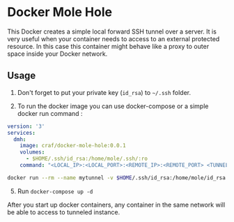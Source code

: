 # Docker Mole Hole

This Docker creates a simple local forward SSH tunnel over a server. It is very useful when your container needs to access to an external protected resource. In this case this container might behave like a proxy to outer space inside your Docker network.

## Usage

1. Don't forget to put your private key (`id_rsa`) to `~/.ssh` folder.

2. To run the docker image you can use docker-compose or a simple docker run command :

```yaml
version: '3'
services:
  dmh:
    image: craf/docker-mole-hole:0.0.1
    volumes:
      - $HOME/.ssh/id_rsa:/home/mole/.ssh/:ro
    command: "<LOCAL_IP>:<LOCAL_PORT>:<REMOTE_IP>:<REMOTE_PORT> <TUNNEL_HOST> -p <CUSTOM_TUNNEL_PORT>"
```

```bash
docker run --rm --name mytunnel -v $HOME/.ssh/id_rsa:/home/mole/id_rsa:ro craf/docker-mole-hole *:<LOCAL_PORT>:<REMOTE_IP>:<REMOTE_PORT> <TUNNEL_HOST> -p <CUSTOM_TUNNEL_PORT>
```

5. Run `docker-compose up -d`

After you start up docker containers, any container in the same network will be able to access to tunneled instance.